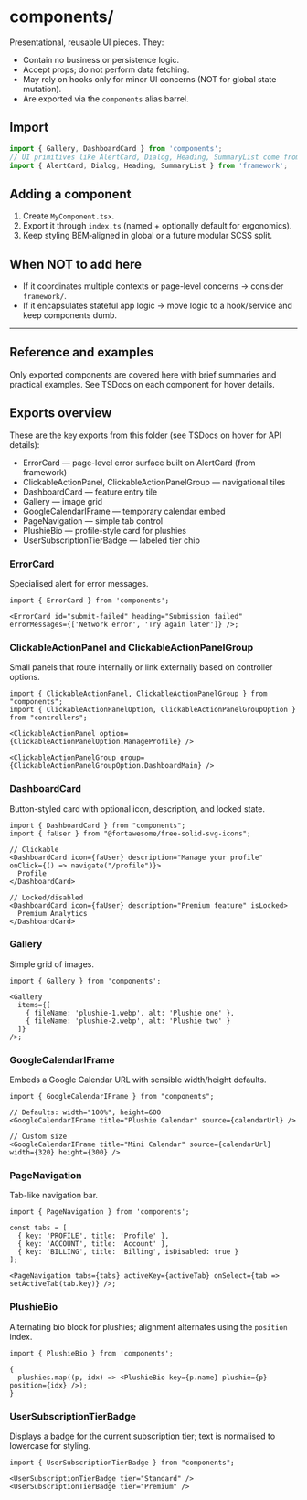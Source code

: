# components/

Presentational, reusable UI pieces. They:

- Contain no business or persistence logic.
- Accept props; do not perform data fetching.
- May rely on hooks only for minor UI concerns (NOT for global state mutation).
- Are exported via the `components` alias barrel.

## Import

```ts
import { Gallery, DashboardCard } from 'components';
// UI primitives like AlertCard, Dialog, Heading, SummaryList come from 'framework'
import { AlertCard, Dialog, Heading, SummaryList } from 'framework';
```

## Adding a component

1. Create `MyComponent.tsx`.
2. Export it through `index.ts` (named + optionally default for ergonomics).
3. Keep styling BEM‑aligned in global or a future modular SCSS split.

## When NOT to add here

- If it coordinates multiple contexts or page-level concerns → consider `framework/`.
- If it encapsulates stateful app logic → move logic to a hook/service and keep components dumb.

---

## Reference and examples

Only exported components are covered here with brief summaries and practical examples. See TSDocs on each component for hover details.

## Exports overview

These are the key exports from this folder (see TSDocs on hover for API details):

- ErrorCard — page-level error surface built on AlertCard (from framework)
- ClickableActionPanel, ClickableActionPanelGroup — navigational tiles
- DashboardCard — feature entry tile
- Gallery — image grid
- GoogleCalendarIFrame — temporary calendar embed
- PageNavigation — simple tab control
- PlushieBio — profile-style card for plushies
- UserSubscriptionTierBadge — labeled tier chip

### ErrorCard

Specialised alert for error messages.

```tsx
import { ErrorCard } from 'components';

<ErrorCard id="submit-failed" heading="Submission failed" errorMessages={['Network error', 'Try again later']} />;
```

### ClickableActionPanel and ClickableActionPanelGroup

Small panels that route internally or link externally based on controller options.

```tsx
import { ClickableActionPanel, ClickableActionPanelGroup } from "components";
import { ClickableActionPanelOption, ClickableActionPanelGroupOption } from "controllers";

<ClickableActionPanel option={ClickableActionPanelOption.ManageProfile} />

<ClickableActionPanelGroup group={ClickableActionPanelGroupOption.DashboardMain} />
```

### DashboardCard

Button-styled card with optional icon, description, and locked state.

```tsx
import { DashboardCard } from "components";
import { faUser } from "@fortawesome/free-solid-svg-icons";

// Clickable
<DashboardCard icon={faUser} description="Manage your profile" onClick={() => navigate("/profile")}>
  Profile
</DashboardCard>

// Locked/disabled
<DashboardCard icon={faUser} description="Premium feature" isLocked>
  Premium Analytics
</DashboardCard>
```

### Gallery

Simple grid of images.

```tsx
import { Gallery } from 'components';

<Gallery
  items={[
    { fileName: 'plushie-1.webp', alt: 'Plushie one' },
    { fileName: 'plushie-2.webp', alt: 'Plushie two' }
  ]}
/>;
```

### GoogleCalendarIFrame

Embeds a Google Calendar URL with sensible width/height defaults.

```tsx
import { GoogleCalendarIFrame } from "components";

// Defaults: width="100%", height=600
<GoogleCalendarIFrame title="Plushie Calendar" source={calendarUrl} />

// Custom size
<GoogleCalendarIFrame title="Mini Calendar" source={calendarUrl} width={320} height={300} />
```

### PageNavigation

Tab-like navigation bar.

```tsx
import { PageNavigation } from 'components';

const tabs = [
  { key: 'PROFILE', title: 'Profile' },
  { key: 'ACCOUNT', title: 'Account' },
  { key: 'BILLING', title: 'Billing', isDisabled: true }
];

<PageNavigation tabs={tabs} activeKey={activeTab} onSelect={tab => setActiveTab(tab.key)} />;
```

### PlushieBio

Alternating bio block for plushies; alignment alternates using the `position` index.

```tsx
import { PlushieBio } from 'components';

{
  plushies.map((p, idx) => <PlushieBio key={p.name} plushie={p} position={idx} />);
}
```

### UserSubscriptionTierBadge

Displays a badge for the current subscription tier; text is normalised to lowercase for styling.

```tsx
import { UserSubscriptionTierBadge } from "components";

<UserSubscriptionTierBadge tier="Standard" />
<UserSubscriptionTierBadge tier="Premium" />
```
